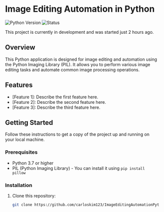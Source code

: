 # Image Editing Automation in Python

![Python Version](https://img.shields.io/badge/Python-3.7%2B-blue)
![Status](https://img.shields.io/badge/Status-Development-orange)

This project is currently in development and was started just 2 hours ago. 

## Overview
This Python application is designed for image editing and automation using the Python Imaging Library (PIL). It allows you to perform various image editing tasks and automate common image processing operations.

## Features
- [Feature 1]: Describe the first feature here.
- [Feature 2]: Describe the second feature here.
- [Feature 3]: Describe the third feature here.

## Getting Started
Follow these instructions to get a copy of the project up and running on your local machine.

### Prerequisites
- Python 3.7 or higher
- PIL (Python Imaging Library) - You can install it using `pip install pillow`

### Installation
1. Clone this repository:
   ```sh
   git clone https://github.com/carloskim123/ImageEditingAutomationPython.git
